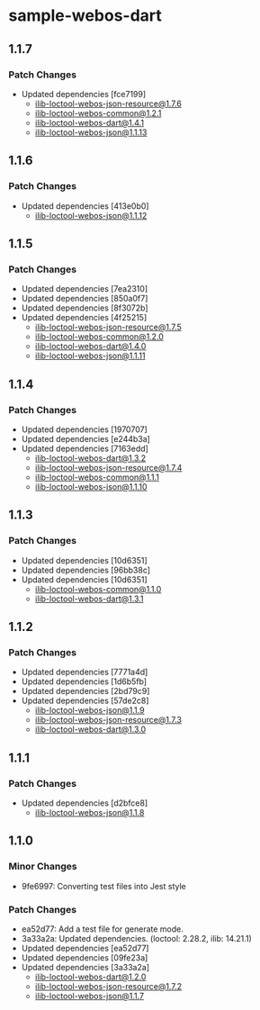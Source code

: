 # sample-webos-dart

## 1.1.7

### Patch Changes

- Updated dependencies [fce7199]
  - ilib-loctool-webos-json-resource@1.7.6
  - ilib-loctool-webos-common@1.2.1
  - ilib-loctool-webos-dart@1.4.1
  - ilib-loctool-webos-json@1.1.13

## 1.1.6

### Patch Changes

- Updated dependencies [413e0b0]
  - ilib-loctool-webos-json@1.1.12

## 1.1.5

### Patch Changes

- Updated dependencies [7ea2310]
- Updated dependencies [850a0f7]
- Updated dependencies [8f3072b]
- Updated dependencies [4f25215]
  - ilib-loctool-webos-json-resource@1.7.5
  - ilib-loctool-webos-common@1.2.0
  - ilib-loctool-webos-dart@1.4.0
  - ilib-loctool-webos-json@1.1.11

## 1.1.4

### Patch Changes

- Updated dependencies [1970707]
- Updated dependencies [e244b3a]
- Updated dependencies [7163edd]
  - ilib-loctool-webos-dart@1.3.2
  - ilib-loctool-webos-json-resource@1.7.4
  - ilib-loctool-webos-common@1.1.1
  - ilib-loctool-webos-json@1.1.10

## 1.1.3

### Patch Changes

- Updated dependencies [10d6351]
- Updated dependencies [96bb38c]
- Updated dependencies [10d6351]
  - ilib-loctool-webos-common@1.1.0
  - ilib-loctool-webos-dart@1.3.1

## 1.1.2

### Patch Changes

- Updated dependencies [7771a4d]
- Updated dependencies [1d6b5fb]
- Updated dependencies [2bd79c9]
- Updated dependencies [57de2c8]
  - ilib-loctool-webos-json@1.1.9
  - ilib-loctool-webos-json-resource@1.7.3
  - ilib-loctool-webos-dart@1.3.0

## 1.1.1

### Patch Changes

- Updated dependencies [d2bfce8]
  - ilib-loctool-webos-json@1.1.8

## 1.1.0

### Minor Changes

- 9fe6997: Converting test files into Jest style

### Patch Changes

- ea52d77: Add a test file for generate mode.
- 3a33a2a: Updated dependencies. (loctool: 2.28.2, ilib: 14.21.1)
- Updated dependencies [ea52d77]
- Updated dependencies [09fe23a]
- Updated dependencies [3a33a2a]
  - ilib-loctool-webos-dart@1.2.0
  - ilib-loctool-webos-json-resource@1.7.2
  - ilib-loctool-webos-json@1.1.7
